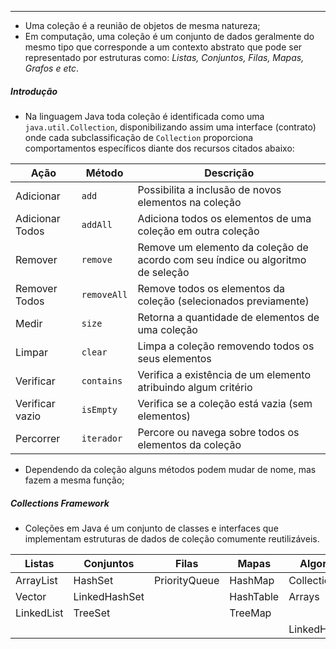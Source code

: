 ___
- Uma coleção é a reunião de objetos de mesma natureza;
- Em computação, uma coleção é um conjunto de dados geralmente do mesmo tipo que corresponde a um contexto abstrato que pode ser representado por estruturas como: *Listas, Conjuntos, Filas, Mapas, Grafos e etc*.
##### Introdução
- Na linguagem Java toda coleção é identificada como uma `java.util.Collection`, disponibilizando assim uma interface (contrato) onde cada subclassificação de `Collection` proporciona comportamentos específicos diante dos recursos citados abaixo:

| Ação            | Método      | Descrição                                                                      |
| --------------- | ----------- | ------------------------------------------------------------------------------ |
| Adicionar       | `add`       | Possibilita a inclusão de novos elementos na coleção                           |
| Adicionar Todos | `addAll`    | Adiciona todos os elementos de uma coleção em outra coleção                    |
| Remover         | `remove`    | Remove um elemento da coleção de acordo com seu índice ou algoritmo de seleção |
| Remover Todos   | `removeAll` | Remove todos os elementos da coleção (selecionados previamente)                |
| Medir           | `size`      | Retorna a quantidade de elementos de uma coleção                               |
| Limpar          | `clear`     | Limpa a coleção removendo todos os seus elementos                              |
| Verificar       | `contains`  | Verifica a existência de um elemento atribuindo algum critério                 |
| Verificar vazio | `isEmpty`   | Verifica se a coleção está vazia (sem elementos)                               |
| Percorrer       | `iterador`  | Percore ou navega sobre todos os elementos da coleção                          |
- Dependendo da coleção alguns métodos podem mudar de nome, mas fazem a mesma função;

##### Collections Framework
- Coleções em Java é um conjunto de classes e interfaces que implementam estruturas de dados de coleção comumente reutilizáveis.


| Listas     | Conjuntos     | Filas         | Mapas     | Algoritmos    |
| ---------- | ------------- | ------------- | --------- | ------------- |
| ArrayList  | HashSet       | PriorityQueue | HashMap   | Collection    |
| Vector     | LinkedHashSet |               | HashTable | Arrays        |
| LinkedList | TreeSet       |               | TreeMap   |               |
|            |               |               |           | LinkedHashMap |

